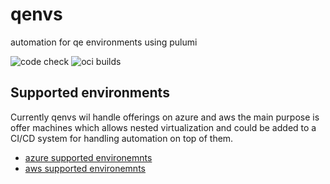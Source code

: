# qenvs

automation for qe environments using pulumi

![code check](https://github.com/adrianriobo/qenvs/actions/workflows/build-go.yaml/badge.svg)
![oci builds](https://github.com/adrianriobo/qenvs/actions/workflows/build-oci.yaml/badge.svg)

## Supported environments

Currently qenvs wil handle offerings on azure and aws the main purpose is offer machines which allows nested virtualization and 
could be added to a CI/CD system for handling automation on top of them.

* [azure supported environemnts](docs/azure.md)
* [aws supported environemnts](docs/aws.md)
